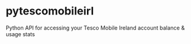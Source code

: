 # pytescomobileirl
Python API for accessing your Tesco Mobile Ireland account balance &amp; usage stats
